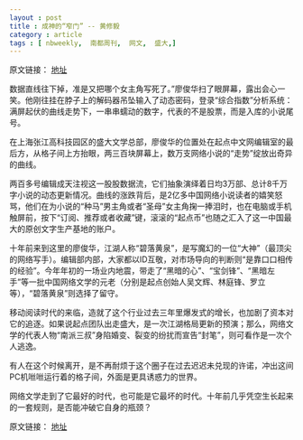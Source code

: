 ```yaml
---
layout : post
title : 成神的“窄门” -- 黄修毅
category : article
tags : [ nbweekly,  南都周刊,  网文,  盛大,]
---
```


原文链接： [地址](http://www.nbweekly.com/news/special/201305/33058.aspx)

数据直线往下掉，准是又把哪个女主角写死了。”廖俊华扫了眼屏幕，露出会心一笑。他刚往挂在脖子上的解码器吊坠输入了动态密码，登录“综合指数”分析系统：满屏起伏的曲线走势下，一串串蠕动的数字，代表的不是股票，而是入库的小说尾号。

在上海张江高科技园区的盛大文学总部，廖俊华的位置处在起点中文网编辑室的最后方，从格子间上方抬眼，两三百块屏幕上，数万支网络小说的“走势”绽放出奇异的曲线。

两百多号编辑成天注视这一股股数据流，它们抽象演绎着日均3万部、总计8千万字小说的动态更新情况。曲线的涨跌背后，是2亿多中国网络小说读者的嬉笑怒骂，他们在为小说的“种马”男主角或者“圣母”女主角掬一捧泪时，也在电脑或手机触屏前，按下“订阅、推荐或者收藏”键，滚滚的“起点币”也随之汇入了这一中国最大的原创文字生产基地的账户。

十年前来到这里的廖俊华，江湖人称“碧落黄泉”，是写魔幻的一位“大神”（最顶尖的网络写手）。编辑部内部，大家都以ID互敬，对市场导向的判断则“是靠口口相传的经验”。今年年初的一场业内地震，带走了“黑暗的心”、“宝剑锋”、“黑暗左手”等一批中国网络文学的元老（分别是起点创始人吴文辉、林庭锋、罗立等），“碧落黄泉”则选择了留守。

移动阅读时代的来临，造就了这个行业过去三年里爆发式的增长，也加剧了资本对它的追逐。如果说起点团队出走盛大，是一次江湖格局更新的预演；那么，网络文学的代表人物“南派三叔”身陷婚变、裂变的纷扰而宣告“封笔”，则可看作是一次个人逃逸。

有人在这个时候离开，是不再耐烦于这个圈子在过去迟迟未兑现的许诺，冲出这间PC机咝咝运行着的格子间，外面是更具诱惑力的世界。

网络文学走到了它最好的时代，也可能是它最坏的时代。十年前几乎凭空生长起来的一套规则，是否能冲破它自身的瓶颈？

原文链接： [地址](http://www.nbweekly.com/news/special/201305/33058.aspx)